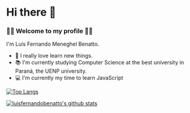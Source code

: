 # Hi there 👋

### 🎉🎊 Welcome to my profile 🎉🎊

 I'm Luís Fernando Meneghel Benatto. 
 
 - 🤤 I really love learn new things.
 - 📚 I'm currently studying Computer Science at the best university in Paraná, the UENP university.
 - 💻 I'm currently my time to learn JavaScript
 
[![Top Langs](https://github-readme-stats.vercel.app/api/top-langs/?username=luisfernandobenatto&show_icons=true&theme=radical)](https://github.com/luisfernandobenatto/github-readme-stats) 

 
 [![luisfernandobenatto's github stats](https://github-readme-stats.vercel.app/api?username=luisfernandobenatto&show_icons=true&theme=radical)](https://github.com/luisfernandobenatto/github-readme-stats) 
<!--
**LuisFernandoBenatto/LuisFernandoBenatto** is a ✨ _special_ ✨ repository because its `README.md` (this file) appears on your GitHub profile.

Here are some ideas to get you started:

- 🔭 I’m currently working on ...
- 🌱 I’m currently learning ...
- 👯 I’m looking to collaborate on ...
- 🤔 I’m looking for help with ...
- 💬 Ask me about ...
- 📫 How to reach me: ...
- 😄 Pronouns: ...
- ⚡ Fun fact: ...
-->
